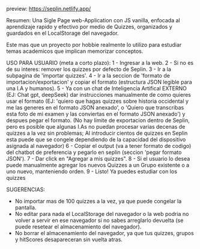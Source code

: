 preview: https://seplin.netlify.app/

Resumen: 
Una Sigle Page web-Application con JS vanilla, enfocada al aprendizaje rapido y efectivo por medio de Quizzes, organizados y guardados en el LocalStorage del navegador. 

Este mas que un proyecto por hobbie realmente lo utilizo para estudiar temas academicos que implican memorizar conceptos. 

USO PARA USUARIO (meta a corto plazo):
1 - Ingresar a la web.
2 - Si no es de su interes: remover los quizzes por defecto de Seplin.
3 - Ir a la subpagina de 'importar quizzes'.
4 - Ir a la seccion de 'formato de importacion/exportacion' y copiar el formato (estructura JSON legible para una I.A y humanos).
5 - Ya con un chat de Inteligencia Artifical EXTERNO (EJ: Chat gpt, deepSeek) dar instrucciones manualmente de como quieres usar el formato (EJ: 'quiero que hagas quizzes sobre historia occidental y me las generes en el formato JSON anexado', o 'Quiero que transcribas esta foto de mi examen y las conviertas en el formato JSON anexado') y despues pegar el formato. (No hay limite de exportacion dentro de Seplin, pero es posible que algunas I.As no puedan procesar varias decenas de quizzes a la vez sin problemas; Al introducir cientos de quizzes en Seplin esta puede que se congele dependiendo de la capacidad del dispositivo asignada al navegador)
6 - Copiar el output (va a tener formato de codigo) del chatbot de preferencia y pegarlo en seplin (seccion 'pegar formato JSON').
7 - Dar click en "Agregar a mis quizzes".
8 - Si el usuario lo desea puede manualmente agregar los nuevos Quizzes a un Grupo existente o a uno nuevo, manteniendo orden.
9 - Listo! Ya puedes estudiar con los quizzes

SUGERENCIAS:
- No importar mas de 100 quizzes a la vez, ya que puede congelar la pantalla.
- No editar para nada el LocalStorage del navegador o la web podria no volver a servir en ese navegador si no sabes arreglarlo devuelta (se puede resetear el almacenamiento del navegador).
- No borrar el almacenamiento del navegador, ya que tus quizzes, grupos y hitScores desapareceran sin vuelta atras.
